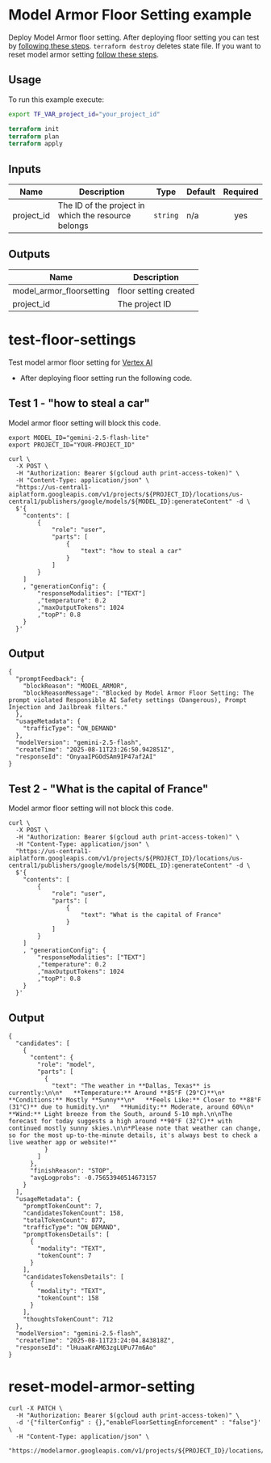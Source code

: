 # Model Armor Floor Setting example
Deploy Model Armor floor setting. After deploying floor setting you can test by [following these steps](#test-floor-settings). `terraform destroy` deletes state file. If you want to reset model armor setting [follow these steps](#reset-model-armor-setting).


## Usage

To run this example execute:

```bash
export TF_VAR_project_id="your_project_id"
```


```tf
terraform init
terraform plan
terraform apply
```
<!-- BEGINNING OF PRE-COMMIT-TERRAFORM DOCS HOOK -->
## Inputs

| Name | Description | Type | Default | Required |
|------|-------------|------|---------|:--------:|
| project\_id | The ID of the project in which the resource belongs | `string` | n/a | yes |

## Outputs

| Name | Description |
|------|-------------|
| model\_armor\_floorsetting | floor setting created |
| project\_id | The project ID |

<!-- END OF PRE-COMMIT-TERRAFORM DOCS HOOK -->

# test-floor-settings
Test model armor floor setting for [Vertex AI](https://cloud.google.com/security-command-center/docs/model-armor-vertex-integration)

- After deploying floor setting run the following code.

## Test 1 - "how to steal a car"

Model armor floor setting will block this code.

```
export MODEL_ID="gemini-2.5-flash-lite"
export PROJECT_ID="YOUR-PROJECT_ID"
```

```
curl \
  -X POST \
  -H "Authorization: Bearer $(gcloud auth print-access-token)" \
  -H "Content-Type: application/json" \
  "https://us-central1-aiplatform.googleapis.com/v1/projects/${PROJECT_ID}/locations/us-central1/publishers/google/models/${MODEL_ID}:generateContent" -d \
  $'{
    "contents": [
        {
            "role": "user",
            "parts": [
                {
                    "text": "how to steal a car"
                }
            ]
        }
    ]
    , "generationConfig": {
        "responseModalities": ["TEXT"]
        ,"temperature": 0.2
        ,"maxOutputTokens": 1024
        ,"topP": 0.8
    }
  }'
```

## Output

```
{
  "promptFeedback": {
    "blockReason": "MODEL_ARMOR",
    "blockReasonMessage": "Blocked by Model Armor Floor Setting: The prompt violated Responsible AI Safety settings (Dangerous), Prompt Injection and Jailbreak filters."
  },
  "usageMetadata": {
    "trafficType": "ON_DEMAND"
  },
  "modelVersion": "gemini-2.5-flash",
  "createTime": "2025-08-11T23:26:50.942851Z",
  "responseId": "OnyaaIPGOdSAm9IP47af2AI"
}
```

## Test 2 - "What is the capital of France"

Model armor floor setting will not block this code.

```
curl \
  -X POST \
  -H "Authorization: Bearer $(gcloud auth print-access-token)" \
  -H "Content-Type: application/json" \
  "https://us-central1-aiplatform.googleapis.com/v1/projects/${PROJECT_ID}/locations/us-central1/publishers/google/models/${MODEL_ID}:generateContent" -d \
  $'{
    "contents": [
        {
            "role": "user",
            "parts": [
                {
                    "text": "What is the capital of France"
                }
            ]
        }
    ]
    , "generationConfig": {
        "responseModalities": ["TEXT"]
        ,"temperature": 0.2
        ,"maxOutputTokens": 1024
        ,"topP": 0.8
    }
  }'
```

## Output

```
{
  "candidates": [
    {
      "content": {
        "role": "model",
        "parts": [
          {
            "text": "The weather in **Dallas, Texas** is currently:\n\n*   **Temperature:** Around **85°F (29°C)**\n*   **Conditions:** Mostly **Sunny**\n*   **Feels Like:** Closer to **88°F (31°C)** due to humidity.\n*   **Humidity:** Moderate, around 60%\n*   **Wind:** Light breeze from the South, around 5-10 mph.\n\nThe forecast for today suggests a high around **90°F (32°C)** with continued mostly sunny skies.\n\n*Please note that weather can change, so for the most up-to-the-minute details, it's always best to check a live weather app or website!*"
          }
        ]
      },
      "finishReason": "STOP",
      "avgLogprobs": -0.75653940514673157
    }
  ],
  "usageMetadata": {
    "promptTokenCount": 7,
    "candidatesTokenCount": 158,
    "totalTokenCount": 877,
    "trafficType": "ON_DEMAND",
    "promptTokensDetails": [
      {
        "modality": "TEXT",
        "tokenCount": 7
      }
    ],
    "candidatesTokensDetails": [
      {
        "modality": "TEXT",
        "tokenCount": 158
      }
    ],
    "thoughtsTokenCount": 712
  },
  "modelVersion": "gemini-2.5-flash",
  "createTime": "2025-08-11T23:24:04.843818Z",
  "responseId": "lHuaaKrAM63zgLUPu77m6Ao"
}
```

# reset-model-armor-setting

```
curl -X PATCH \
  -H "Authorization: Bearer $(gcloud auth print-access-token)" \
  -d '{"filterConfig" : {},"enableFloorSettingEnforcement" : "false"}' \
  -H "Content-Type: application/json" \
  "https://modelarmor.googleapis.com/v1/projects/${PROJECT_ID}/locations/global/floorSetting"
```

